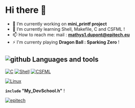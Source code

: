 # Hi there 👋

- 🔭 I’m currently working on **mini_printf project**
- 🌱 I’m currently learning Shell, Makefile, C and CSFML !
- 📫 How to reach me: mail : **mathys1.dupont@epitech.eu**
- ⚡ I'm currenty playing **Dragon Ball : Sparking Zero** !

## ![github](https://img.icons8.com/?size=40&id=106562&format=png&color=000000) Languages and tools

[![C](https://img.shields.io/badge/-white?logo=c&logoSize=25&color=grey)](https://devdocs.io/c/)
[![Shell](https://img.shields.io/badge/Shell-white?logo=gnometerminal&logoColor=black&logoSize=25&color=grey)](https://doc.ubuntu-fr.org/tutoriel/script_shell)
[![CSFML](https://img.shields.io/badge/CSFML-white?logo=sfml&logoSize=25&color=grey)](https://www.sfml-dev.org/download/csfml/)

[![Linux](https://img.shields.io/badge/Linux-white?logo=ubuntu&logoColor=orange&logoSize=25&color=grey)](https://ubuntu.com/)

**<code style="red : purple">include</code> "My_DevSchool.h"** !

[![epitech]()](https://www.epitech.eu/)
